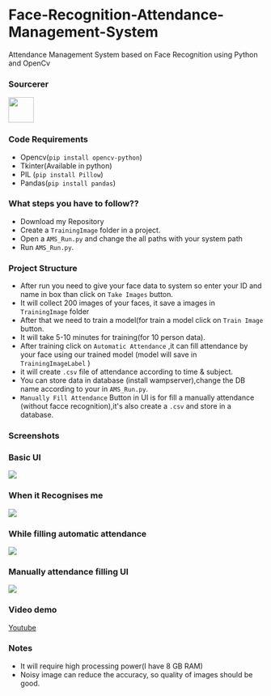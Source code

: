 # Face-Recognition-Attendance-Management-System
Attendance Management System based on Face Recognition using Python  and OpenCv  

### Sourcerer
<img src="https://avatars.githubusercontent.com/u/98280456?v=4" height="50px" width="50px" alt=""/>

### Code Requirements
- Opencv(`pip install opencv-python`)
- Tkinter(Available in python)
- PIL (`pip install Pillow`)
- Pandas(`pip install pandas`)

### What steps you have to follow??
- Download my Repository 
- Create a `TrainingImage` folder in a project.
- Open a `AMS_Run.py` and change the all paths with your system path
- Run `AMS_Run.py`.

### Project Structure

- After run you need to give your face data to system so enter your ID and name in box than click on `Take Images` button.
- It will collect 200 images of your faces, it save a images in `TrainingImage` folder
- After that we need to train a model(for train a model click on `Train Image` button.
- It will take 5-10 minutes for training(for 10 person data).
- After training click on `Automatic Attendance` ,it can fill attendance by your face using our trained model (model will save in `TrainingImageLabel` )
- it will create `.csv` file of attendance according to time & subject.
- You can store data in database (install wampserver),change the DB name according to your in `AMS_Run.py`.
- `Manually Fill Attendance` Button in UI is for fill a manually attendance (without facce recognition),it's also create a `.csv` and store in a database.

### Screenshots

### Basic UI
<img src="https://github.com/haru-voster/BIOMETRIC-FACE-IDENTIFICATION_SYSTEM/blob/main/GUI.png">

### When it Recognises me
<img src="https://github.com/haru-voster/BIOMETRIC-FACE-IDENTIFICATION_SYSTEM/blob/main/face_reco.png">

### While filling automatic attendance
<img src="https://github.com/haru-voster/BIOMETRIC-FACE-IDENTIFICATION_SYSTEM/blob/main/autoattendance.png">

### Manually attendance filling UI
<img src="https://github.com/haru-voster/BIOMETRIC-FACE-IDENTIFICATION_SYSTEM/blob/main/AUTHENTICATE.png">


### Video demo

[Youtube](https://youtu.be/onms2KDOTtY)


### Notes
- It will require high processing power(I have 8 GB RAM)
- Noisy image can reduce the accuracy, so quality of images should be good.


